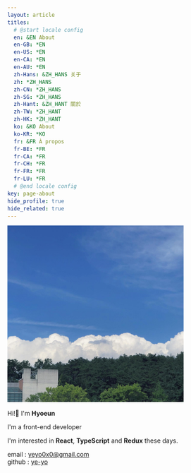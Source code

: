 ```yaml
---
layout: article
titles:
  # @start locale config
  en: &EN About
  en-GB: *EN
  en-US: *EN
  en-CA: *EN
  en-AU: *EN
  zh-Hans: &ZH_HANS 关于
  zh: *ZH_HANS
  zh-CN: *ZH_HANS
  zh-SG: *ZH_HANS
  zh-Hant: &ZH_HANT 關於
  zh-TW: *ZH_HANT
  zh-HK: *ZH_HANT
  ko: &KO About
  ko-KR: *KO
  fr: &FR À propos
  fr-BE: *FR
  fr-CA: *FR
  fr-CH: *FR
  fr-FR: *FR
  fr-LU: *FR
  # @end locale config
key: page-about
hide_profile: true
hide_related: true
---
```


<img style="width: 400px;" src="/img/sky.jpg" >

Hi!👋 I'm **Hyoeun**

I'm a front-end developer

I'm interested in **React**, **TypeScript** and **Redux** these days.

email : [yeyo0x0@gmail.com](mailto:yeyo0x0@gmail.com)<br>
github : [ye-yo](https://github.com/ye-yo)
